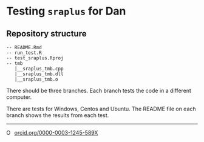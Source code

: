 # Testing `sraplus` for Dan


## Repository structure 

```
-- README.Rmd
-- run_test.R
-- test_sraplus.Rproj
-- tmb
   |__sraplus_tmb.cpp
   |__sraplus_tmb.dll
   |__sraplus_tmb.o
```

There should be three branches. Each branch tests the code in a different computer.

There are tests for Windows, Centos and Ubuntu. The README file on each branch shows the results from each test.

--------- 

<a href="https://orcid.org/0000-0003-1245-589X" target="orcid.widget" rel="noopener noreferrer" style="vertical-align:top;"><img src="https://orcid.org/sites/default/files/images/orcid_16x16.png" style="width:1em;margin-right:.5em;" alt="ORCID iD icon">orcid.org/0000-0003-1245-589X</a>
